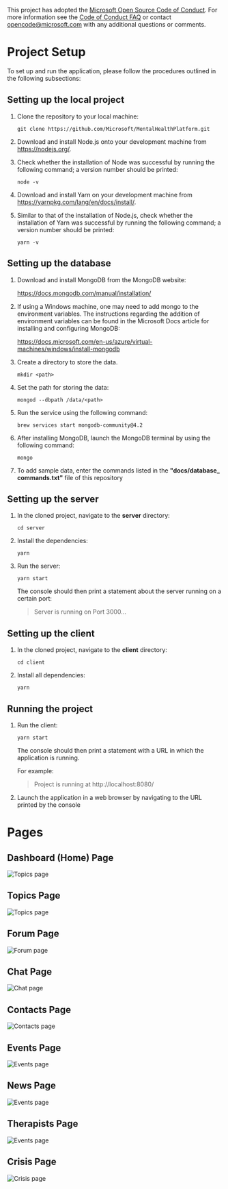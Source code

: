This project has adopted the [Microsoft Open Source Code of Conduct](https://opensource.microsoft.com/codeofconduct/). For more information see the [Code of Conduct FAQ](https://opensource.microsoft.com/codeofconduct/faq/) or contact [opencode@microsoft.com](mailto:opencode@microsoft.com) with any additional questions or comments.

# Project Setup

To set up and run the application, please follow the procedures outlined in the following subsections:

## Setting up the local project

1. Clone the repository to your local machine:

   ```
   git clone https://github.com/Microsoft/MentalHealthPlatform.git
   ```

2. Download and install Node.js onto your development machine from
https://nodejs.org/.

3. Check whether the installation of Node was successful by running the following command; a version number should be printed:
   
   ```
   node -v
   ```

4. Download and install Yarn on your development machine from https://yarnpkg.com/lang/en/docs/install/.

5. Similar to that of the installation of Node.js, check whether the installation of Yarn was successful by running the following command; a version number should be printed:
   
   ```
   yarn -v
   ```

## Setting up the database

1.  Download and install MongoDB from the MongoDB website:
  
    https://docs.mongodb.com/manual/installation/

2. If using a Windows machine, one may need to add mongo to the environment variables. The instructions regarding the addition of environment variables can be found in the Microsoft Docs article for installing and configuring MongoDB:

    https://docs.microsoft.com/en-us/azure/virtual-machines/windows/install-mongodb

3. Create a directory to store the data.

    ```
    mkdir <path>
    ```

4. Set the path for storing the data: 

    ```
    mongod --dbpath /data/<path>
    ```
5. Run the service using the following command:

    ```
    brew services start mongodb-community@4.2
    ```

6.  After installing MongoDB, launch the MongoDB terminal by using the following command:
  
    ```
    mongo
    ```

7.  To add sample data, enter the commands listed in the **"docs/database_ commands.txt"** file of this repository

## Setting up the server

1.  In the cloned project, navigate to the **server** directory:

    ```
    cd server
    ```

2.  Install the dependencies:

    ```
    yarn
    ```

3.  Run the server:

    ```
    yarn start
    ```
    
    The console should then print a statement about the server running on a certain port:

    > Server is running on Port 3000...

## Setting up the client

1.  In the cloned project, navigate to the **client** directory:

    ```
    cd client
    ```

2.  Install all dependencies:

    ```
    yarn
    ```

## Running the project

1.  Run the client:

    ```
    yarn start
    ```

    The console should then print a statement with a URL in which the application is running.

    For example:

    > Project is running at http://localhost:8080/

2.  Launch the application in a web browser by navigating to the URL printed by the console

# Pages

## Dashboard (Home) Page

![Topics page](./docs/screenshots/dashboard.png)

## Topics Page

![Topics page](./docs/screenshots/topics.png)

## Forum Page

![Forum page](./docs/screenshots/forum.png)

## Chat Page

![Chat page](./docs/screenshots/chat.png)

## Contacts Page

![Contacts page](./docs/screenshots/contacts.png)

## Events Page

![Events page](./docs/screenshots/events.png)

## News Page

![Events page](./docs/screenshots/news.png)

## Therapists Page

![Events page](./docs/screenshots/therapists.png)

## Crisis Page

![Crisis page](./docs/screenshots/crisis.png)